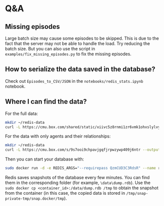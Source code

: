 # Q&A
## Missing episodes

Large batch size may cause some episodes to be skipped. This is due to the fact that the server may not be able to handle the load. Try reducing the batch size. But you can also use the script in `examples/fix_missing_episodes.py` to fix the missing episodes.

## How to serialize the data saved in the database?

Check out `Episodes_to_CSV/JSON` in the `notebooks/redis_stats.ipynb` notebook.

## Where I can find the data?

For the full data:
```sh
mkdir ~/redis-data
curl -L https://cmu.box.com/shared/static/xiivc5z8rnmi1zr6vmk1ohxslylvynur --output ~/redis-data/dump.rdb
```

For the data with only agents and their relationships:
```sh
mkdir ~/redis-data
curl -L https://cmu.box.com/s/9s7ooi9chpavjgqfjrpwzywp409j6ntr --output ~/redis-data/dump.rdb
```

Then you can start your database with:
```sh
sudo docker run -d -e REDIS_ARGS="--requirepass QzmCUD3C3RdsR" --name redis-stack -p 6379:6379 -p 8001:8001 -v /home/ubuntu/redis-data/:/data/ redis/redis-stack:latest
```

Redis saves snapshots of the database every few minutes. You can find them in the corresponding folder (for example, `\data\dump.rdb`). Use the `sudo docker cp <container_id>:/data/dump.rdb /tmp` to obtain the snapshot from the container (in this case, the copied data is stored in `/tmp/snap-private-tmp/snap.docker/tmp`).
